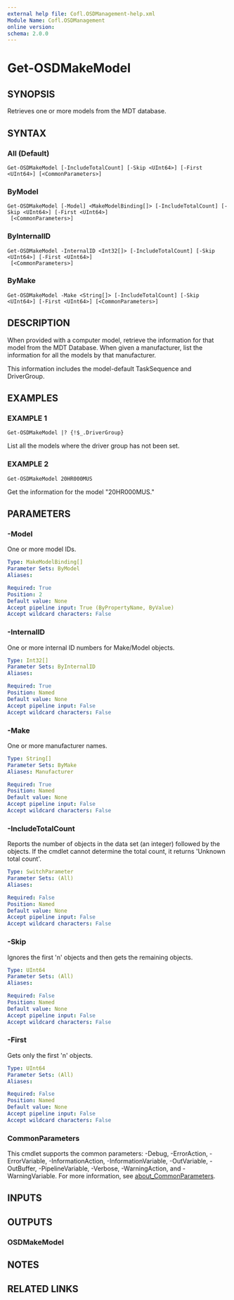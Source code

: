 ```yaml
---
external help file: Cofl.OSDManagement-help.xml
Module Name: Cofl.OSDManagement
online version:
schema: 2.0.0
---
```


# Get-OSDMakeModel

## SYNOPSIS
Retrieves one or more models from the MDT database.

## SYNTAX

### All (Default)
```
Get-OSDMakeModel [-IncludeTotalCount] [-Skip <UInt64>] [-First <UInt64>] [<CommonParameters>]
```

### ByModel
```
Get-OSDMakeModel [-Model] <MakeModelBinding[]> [-IncludeTotalCount] [-Skip <UInt64>] [-First <UInt64>]
 [<CommonParameters>]
```

### ByInternalID
```
Get-OSDMakeModel -InternalID <Int32[]> [-IncludeTotalCount] [-Skip <UInt64>] [-First <UInt64>]
 [<CommonParameters>]
```

### ByMake
```
Get-OSDMakeModel -Make <String[]> [-IncludeTotalCount] [-Skip <UInt64>] [-First <UInt64>] [<CommonParameters>]
```

## DESCRIPTION
When provided with a computer model, retrieve the information for that model from the MDT Database.
When given a manufacturer, list the information for all the models by that manufacturer.

This information includes the model-default TaskSequence and DriverGroup.

## EXAMPLES

### EXAMPLE 1
```
Get-OSDMakeModel |? {!$_.DriverGroup}
```

List all the models where the driver group has not been set.

### EXAMPLE 2
```
Get-OSDMakeModel 20HR000MUS
```

Get the information for the model "20HR000MUS."

## PARAMETERS

### -Model
One or more model IDs.

```yaml
Type: MakeModelBinding[]
Parameter Sets: ByModel
Aliases:

Required: True
Position: 2
Default value: None
Accept pipeline input: True (ByPropertyName, ByValue)
Accept wildcard characters: False
```

### -InternalID
One or more internal ID numbers for Make/Model objects.

```yaml
Type: Int32[]
Parameter Sets: ByInternalID
Aliases:

Required: True
Position: Named
Default value: None
Accept pipeline input: False
Accept wildcard characters: False
```

### -Make
One or more manufacturer names.

```yaml
Type: String[]
Parameter Sets: ByMake
Aliases: Manufacturer

Required: True
Position: Named
Default value: None
Accept pipeline input: False
Accept wildcard characters: False
```

### -IncludeTotalCount
Reports the number of objects in the data set (an integer) followed by the objects. If the cmdlet cannot determine the total count, it returns 'Unknown total count'.

```yaml
Type: SwitchParameter
Parameter Sets: (All)
Aliases:

Required: False
Position: Named
Default value: None
Accept pipeline input: False
Accept wildcard characters: False
```

### -Skip
Ignores the first 'n' objects and then gets the remaining objects.

```yaml
Type: UInt64
Parameter Sets: (All)
Aliases:

Required: False
Position: Named
Default value: None
Accept pipeline input: False
Accept wildcard characters: False
```

### -First
Gets only the first 'n' objects.

```yaml
Type: UInt64
Parameter Sets: (All)
Aliases:

Required: False
Position: Named
Default value: None
Accept pipeline input: False
Accept wildcard characters: False
```

### CommonParameters
This cmdlet supports the common parameters: -Debug, -ErrorAction, -ErrorVariable, -InformationAction, -InformationVariable, -OutVariable, -OutBuffer, -PipelineVariable, -Verbose, -WarningAction, and -WarningVariable. For more information, see [about_CommonParameters](http://go.microsoft.com/fwlink/?LinkID=113216).

## INPUTS

## OUTPUTS

### OSDMakeModel

## NOTES

## RELATED LINKS
